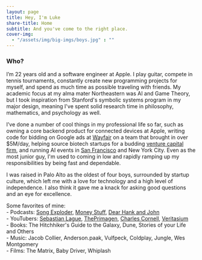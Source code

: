 ```yaml
---
layout: page
title: Hey, I'm Luke
share-title: Home
subtitle: And you've come to the right place.
cover-img:
  - "/assets/img/big-imgs/boys.jpg" : ""
---
```

### Who?

I’m 22 years old and a software engineer at Apple. I play guitar, compete in tennis tournaments, constantly create new programming projects for myself, and spend as much time as possible traveling with friends. My academic focus at my alma mater Northeastern was AI and Game Theory, but I took inspiration from Stanford's symbolic systems program in my major design, meaning I've spent solid research time in philosophy, mathematics, and psychology as well. 

I’ve done a number of cool things in my professional life so far, such as owning a core backend product for connected devices at Apple, writing code for bidding on Google ads at <a href="/pages/wayfair">Wayfair</a> on a team that brought in over $5M/day, helping source biotech startups for a budding <a href="/pages/boom">venture capital firm</a>, and running AI events in <a href="/pages/ollms">San Francisco</a> and New York City. Even as the most junior guy, I'm used to coming in low and rapidly ramping up my responsibilities by being fast and dependable.

I was raised in Palo Alto as the oldest of four boys, surrounded by startup culture, which left me with a love for technology and a high level of independence. I also think it gave me a knack for asking good questions and an eye for excellence. 

<div class="favorite-list">
  <span>Some favorites of mine:</span><br>
  <span>- Podcasts: <a href="https://open.spotify.com/show/10lMwCjvzLCLwth2AW6cLG?si=a00b3722090a4486" target=_blank>Song Exploder</a>, <a href="https://open.spotify.com/show/11yAA5VXm0IJeZoKL4Fqah?si=2ac3b43752b84d2c" target=_blank>Money Stuff</a>, <a href="https://open.spotify.com/show/6e4HNBdPvjDOHKVf82oMEk?si=a61aa06721564d05" target=_blank>Dear Hank and John</a></span><br>
  <span>- YouTubers: <a href="https://www.youtube.com/c/SebastianLague" target=_blank>Sebastian Lague</a>, <a href="https://www.youtube.com/c/theprimeagen" target=_blank>ThePrimagen</a>, <a href="https://www.youtube.com/@CharlesCornellStudios" target=_blank>Charles Cornell</a>, <a href="https://www.youtube.com/@veritasium" target=_blank>Veritasium</a></span><br>
  <span>- Books: The Hitchhiker's Guide to the Galaxy, Dune, Stories of your Life and Others</span><br>
  <span>- Music: Jacob Collier, Anderson.paak, Vulfpeck, Coldplay, Jungle, Wes Montgomery</span><br>
  <span>- Films: The Matrix, Baby Driver, Whiplash</span>
</div>